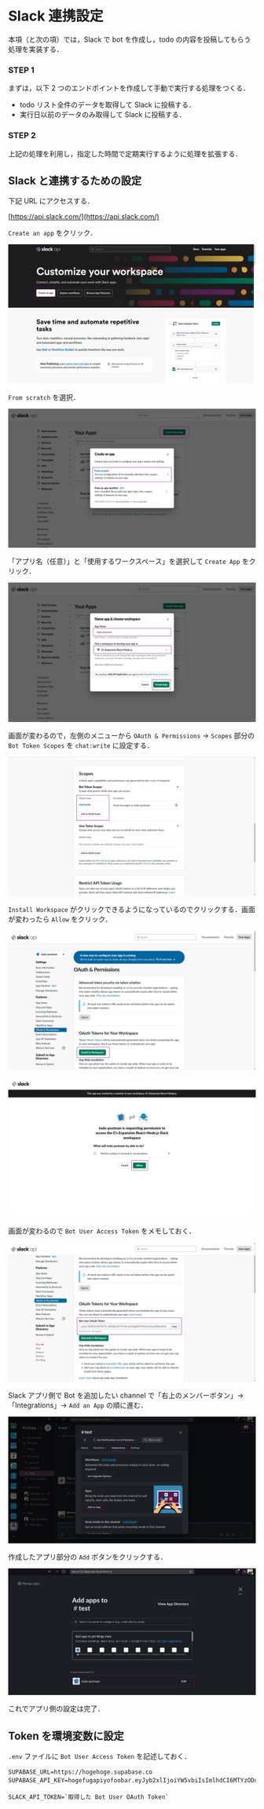 # Slack 連携設定

本項（と次の項）では，Slack で bot を作成し，todo の内容を投稿してもらう処理を実装する．

### STEP 1

まずは，以下 2 つのエンドポイントを作成して手動で実行する処理をつくる．

- todo リスト全件のデータを取得して Slack に投稿する．
- 実行日以前のデータのみ取得して Slack に投稿する．

### STEP 2

上記の処理を利用し，指定した時間で定期実行するように処理を拡張する．

## Slack と連携するための設定

下記 URL にアクセスする．

[https://api.slack.com/](https://api.slack.com/)

`Create an app` をクリック．

![](./img/slack-setup-01.png)

`From scratch` を選択．

![](./img/slack-setup-02.png)

「アプリ名（任意）」と「使用するワークスペース」を選択して `Create App` をクリック．

![](./img/slack-setup-03.png)

画面が変わるので，左側のメニューから `OAuth & Permissions` → `Scopes` 部分の `Bot Token Scopes` を `chat:write` に設定する．

![](./img/slack-setup-04.png)

`Install Workspace` がクリックできるようになっているのでクリックする．画面が変わったら `Allow` をクリック．

![](./img/slack-setup-05.png)

![](./img/slack-setup-06.png)

画面が変わるので `Bot User Access Token` をメモしておく．

![](./img/slack-setup-07.png)

Slack アプリ側で Bot を追加したい channel で「右上のメンバーボタン」→「Integrations」→ `Add an App` の順に進む．

![](./img/slack-setup-08.png)

作成したアプリ部分の `Add` ボタンをクリックする．

![](./img/slack-setup-09.png)

これでアプリ側の設定は完了．

## Token を環境変数に設定

`.env` ファイルに `Bot User Access Token` を記述しておく．

```txt
SUPABASE_URL=https://hogehoge.supabase.co
SUPABASE_API_KEY=hogefugapiyofoobar.eyJyb2xlIjoiYW5vbiIsImlhdCI6MTYzODc3MDU0NCwiZXhwIjoxOTU0MzQ2NTQ0fQ.FM4MwMd8wbPDGbXtnGfsn6bGSgMzBLdHOMGWRwhoK2I

SLACK_API_TOKEN=`取得した Bot User OAuth Token`
```
